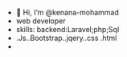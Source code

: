 - 👋 Hi, I’m @kenana-mohammad
- web developer
- skills: backend:Laravel;php;Sql
- .Js..Bootstrap..jqery..css .html 
- 

<!---
kenana-mohammad/kenana-mohammad is a ✨ special ✨ repository because its `README.md` (this file) appears on your GitHub profile.
You can click the Preview link to take a look at your changes.
--->
